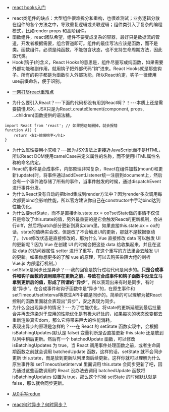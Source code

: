 * [react hooks入门](http://www.ruanyifeng.com/blog/2019/09/react-hooks.html "react hooks入门")
- react类组件的缺点：大型组件很难拆分和重构，也很难测试；业务逻辑分散在组件的各个方法之中，导致重复逻辑或关联逻辑；组件类引入了复杂的编程模式，比如render props 和高阶组件。
- 函数组件，react团队希望，组件不要变成复杂的容器，最好只是数据流的管道，开发者根据需要，组合管道即可。组件的最佳写法应该是函数，而不是类。函数组件，必须是纯函数，不能包含状态，也不支持生命周期方法，因此取代类。
- Hook(钩子)的含义，React Hooks的意思是，组件尽量写成纯函数，如果需要外部功能和副作用，就用钩子把外部代码“钩”进来。React Hooks就是那些钩子。所有的钩子都是为函数引入外部功能，所以React约定，钩子一律使用use前缀命名，便于识别。

* [一网打尽react重难点](https://mp.weixin.qq.com/s/4RrsfYpNZM5yJCO_yf9iWQ "一网打尽react重难点")

- 为什么要引入React？---下面的代码都没有用到React啊？！---本质上还是需要搞懂JSX，JSX只是为React.createElement(component, props, ...children)函数提供的语法糖。
```
import React from 'react'; // 如果把这句删掉，就会报错
function A() {
    return <h1>前端桃李</h1>
}
```
- 为什么属性要用小驼峰？---因为JSX语法上更接近JavaScript而不是HTML，所以React DOM使用camelCase来定义属性的名称，而不使用HTML属性名称的命名约定。
- React的事件是合成事件，内部原理非常复杂，React在组件加载(mount)和更新(update)时，将事件通过addEventListener统一注册到document上，然后会有一个事件池存储了所有的事件，当事件触发的时候，通过dispatchEvent进行事件分发。
- 为什么React没有自动的把bind集成到render方法中？因为render多次调用每次都要bind会影响性能，所以官方建议你自己在constructor中手动bind达到性能优化。
- 为什么要setState，而不是直接this.state.xx = oo?setState做的事情不仅仅只是修改了this.state的值，另外最重要的是它会触发React的更新机制，会进行diff，然后将patch部分更新到真实dom里。如果直接this.state.xx = oo的话，state的值确实会改，但是改了不会触发UI的更新，那就不是数据驱动了。（vue修改状态是直接修改的，那为什么 Vue 直接修改 data 可以触发 UI 的更新呢？因为 Vue 在创建 UI 的时候会把这些 data 给收集起来，并且在这些 data 的访问器属性 setter 进行了重写，在这个重写的方法里会去触发 UI 的更新。如果你想更多的了解 vue 的原理，可以去购买染陌大佬的剖析 Vue.js 内部运行机制。）
- setState是同步还是异步？---我的回答是执行过程代码是同步的。**只是合成事件和钩子函数的调用顺序在更新之前，导致在合成事件和钩子函数中没法立马拿到更新后的值，形成了所谓的“异步”**，所以表现出来有时是同步，有时是“异步”。在合成事件和钩子函数中是“异步”的，在原生事件和setTimeout/setInterval等原生API中都是同步的。简单的可以理解为被React控制的函数里面就会表现出"异步"，安之表现为同步。
- 为什么会出现异步的情况？---为了性能优化，将state的更新延缓到最后批量合并再去渲染对于应用的性能优化是有极大好处的，如果每次的状态改变都去重新渲染真实dom，那么它将带来巨大的性能消耗。
- 表现出异步的原理是怎样的？---在 React 的 setState 函数实现中，会根据 isBatchingUpdates(默认是 false) 变量判断是否直接更新 this.state 还是放到队列中稍后更新。然后有一个 batchedUpdate 函数，可以修改 isBatchingUpdates 为 true，当 React 调用事件处理函数之前，或者生命周期函数之前就会调用 batchedUpdate 函数，这样的话，setState 就不会同步更新 this.state，而是放到更新队列里面后续更新。这样你就可以理解为什么原生事件和 setTimeout/setinterval 里面调用 this.state 会同步更新了吧，因为通过这些函数调用的 React 没办法去调用 batchedUpdate 函数将 isBatchingUpdates 设置为 true，那么这个时候 setState 的时候默认就是 false，那么就会同步更新。

* [从0手写redux](https://mp.weixin.qq.com/s/XDVAN-GQcxlJvg8jjGqyLw "从0手写redux")

* [react何时异步？何时同步？](https://github.com/Advanced-Frontend/Daily-Interview-Question/issues/17 "react何时异步？何时同步？")